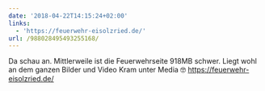 ```yaml
---
date: '2018-04-22T14:15:24+02:00'
links:
  - 'https://feuerwehr-eisolzried.de/'
url: /988028495493255168/
---
```

Da schau an. Mittlerweile ist die Feuerwehrseite 918MB schwer. Liegt wohl an dem ganzen Bilder und Video Kram unter Media 🤓 https://feuerwehr-eisolzried.de/
